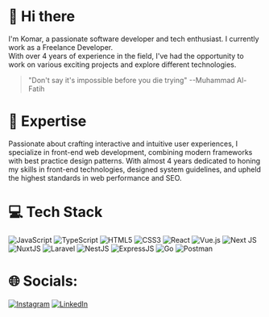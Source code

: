# 👋 Hi there

I'm Komar, a passionate software developer and tech enthusiast. I currently work as a Freelance Developer. </br>
With over 4 years of experience in the field, I've had the opportunity to work on various exciting projects and explore different technologies.
>"Don't say it's impossible before you die trying" --Muhammad Al-Fatih

# 🚀 Expertise

Passionate about crafting interactive and intuitive user experiences, I specialize in front-end web development, combining modern frameworks with best practice design patterns. With almost 4 years dedicated to honing my skills in front-end technologies, designed system guidelines, and upheld the highest standards in web performance and SEO.

# 💻 Tech Stack

![JavaScript](https://img.shields.io/badge/javascript-%23323330.svg?style=for-the-badge&logo=javascript&logoColor=%23F7DF1E) ![TypeScript](https://img.shields.io/badge/typescript-%23007ACC.svg?style=for-the-badge&logo=typescript&logoColor=white) ![HTML5](https://img.shields.io/badge/html5-%23E34F26.svg?style=for-the-badge&logo=html5&logoColor=white) ![CSS3](https://img.shields.io/badge/css3-%231572B6.svg?style=for-the-badge&logo=css3&logoColor=white) ![React](https://img.shields.io/badge/react-%2320232a.svg?style=for-the-badge&logo=react&logoColor=%2361DAFB) ![Vue.js](https://img.shields.io/badge/vuejs-%2335495e.svg?style=for-the-badge&logo=vuedotjs&logoColor=%234FC08D) ![Next JS](https://img.shields.io/badge/Next-black?style=for-the-badge&logo=next.js&logoColor=white) ![NuxtJS](https://img.shields.io/badge/Nuxt-black?style=for-the-badge&logo=nuxt.js&logoColor=white) ![Laravel](https://img.shields.io/badge/Laravel-e54739?style=for-the-badge&logo=laravel&logoColor=white) ![NestJS](https://img.shields.io/badge/Nest-EF4444?style=for-the-badge&logo=Nestjs&logoColor=white) ![ExpressJS](https://img.shields.io/badge/Express-16A34A?style=for-the-badge&logo=Express&logoColor=white)  ![Go](https://img.shields.io/badge/Go-%23007ACC.svg?style=for-the-badge&logo=Go&logoColor=white) ![Postman](https://img.shields.io/badge/Postman-FF6C37?style=for-the-badge&logo=postman&logoColor=white) 


# 🌐 Socials:

[![Instagram](https://img.shields.io/badge/Instagram-%23E4405F.svg?logo=Instagram&logoColor=white)](https://www.instagram.com/izmi.komar/) [![LinkedIn](https://img.shields.io/badge/LinkedIn-%230077B5.svg?logo=linkedin&logoColor=white)](https://www.linkedin.com/in/komar-al-khawarizmi-612b37198/) 
